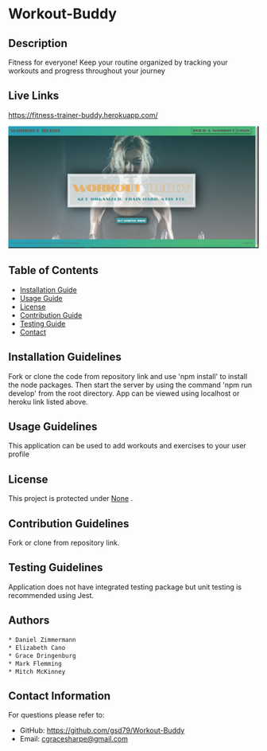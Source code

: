 # Workout-Buddy

## Description
Fitness for everyone! Keep your routine organized by tracking your workouts and progress throughout your journey

## Live Links
https://fitness-trainer-buddy.herokuapp.com/

![Landing Page](./client/src/assets/img/Screenshot%202022-05-21%2001.01.25.png)


## Table of Contents

- [Installation Guide](#installation-guidelines)
- [Usage Guide](#usage-guidelines)
- [License](#license)
- [Contribution Guide](#contribution-guidelines)
- [Testing Guide](#testing-guidelines)
- [Contact](#contact-information)

## Installation Guidelines

Fork or clone the code from repository link and use 'npm install' to install the node packages. Then start the server by using the command 'npm run develop' from the root directory. App can be viewed using localhost or heroku link listed above.

## Usage Guidelines

This application can be used to add workouts and exercises to your user profile

## License

This project is protected under <a href="" target="_blank">None</a> .

## Contribution Guidelines

Fork or clone from repository link.

## Testing Guidelines

Application does not have integrated testing package but unit testing is recommended using Jest.

## Authors

    * Daniel Zimmermann
    * Elizabeth Cano
    * Grace Dringenburg
    * Mark Flemming
    * Mitch McKinney

## Contact Information

For questions please refer to:

- GitHub: https://github.com/gsd79/Workout-Buddy
- Email: cgracesharpe@gmail.com
